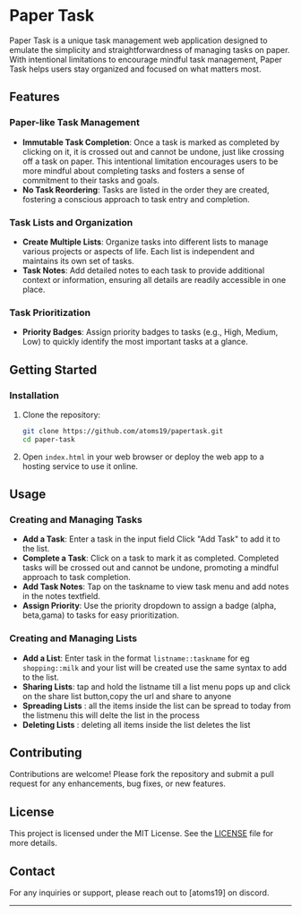 

# Paper Task

Paper Task is a unique task management web application designed to emulate the simplicity and straightforwardness of managing tasks on paper. With intentional limitations to encourage mindful task management, Paper Task helps users stay organized and focused on what matters most.

## Features

### Paper-like Task Management
- **Immutable Task Completion**: Once a task is marked as completed by clicking on it, it is crossed out and cannot be undone, just like crossing off a task on paper. This intentional limitation encourages users to be more mindful about completing tasks and fosters a sense of commitment to their tasks and goals.
- **No Task Reordering**: Tasks are listed in the order they are created, fostering a conscious approach to task entry and completion.

### Task Lists and Organization
- **Create Multiple Lists**: Organize tasks into different lists to manage various projects or aspects of life. Each list is independent and maintains its own set of tasks.
- **Task Notes**: Add detailed notes to each task to provide additional context or information, ensuring all details are readily accessible in one place.

### Task Prioritization
- **Priority Badges**: Assign priority badges to tasks (e.g., High, Medium, Low) to quickly identify the most important tasks at a glance.

## Getting Started

### Installation
1. Clone the repository:
   ```bash
   git clone https://github.com/atoms19/papertask.git
   cd paper-task
   ```

2. Open `index.html` in your web browser or deploy the web app to a hosting service to use it online.

## Usage

### Creating and Managing Tasks
- **Add a Task**: Enter a task in the input field  Click "Add Task" to add it to the list.
- **Complete a Task**: Click on a task to mark it as completed. Completed tasks will be crossed out and cannot be undone, promoting a mindful approach to task completion.
- **Add Task Notes**: Tap on the taskname to view task menu and add notes in the notes textfield.
- **Assign Priority**: Use the priority dropdown to assign a badge (alpha, beta,gama) to tasks for easy prioritization.

### Creating and Managing Lists
- **Add a List**: Enter task in the format `listname::taskname` for eg `shopping::milk` and your list will be created use the same syntax to add to the list.
- **Sharing Lists**: tap and hold the listname till a list menu pops up and click on the share list button,copy the url and share to anyone
- **Spreading Lists** : all the items inside the list can be spread to today from the listmenu this will delte the list in the process
-  **Deleting Lists** : deleting all items inside the list deletes the list

## Contributing
Contributions are welcome! Please fork the repository and submit a pull request for any enhancements, bug fixes, or new features.

## License
This project is licensed under the MIT License. See the [LICENSE](LICENSE) file for more details.

## Contact
For any inquiries or support, please reach out to [atoms19] on discord.

---
